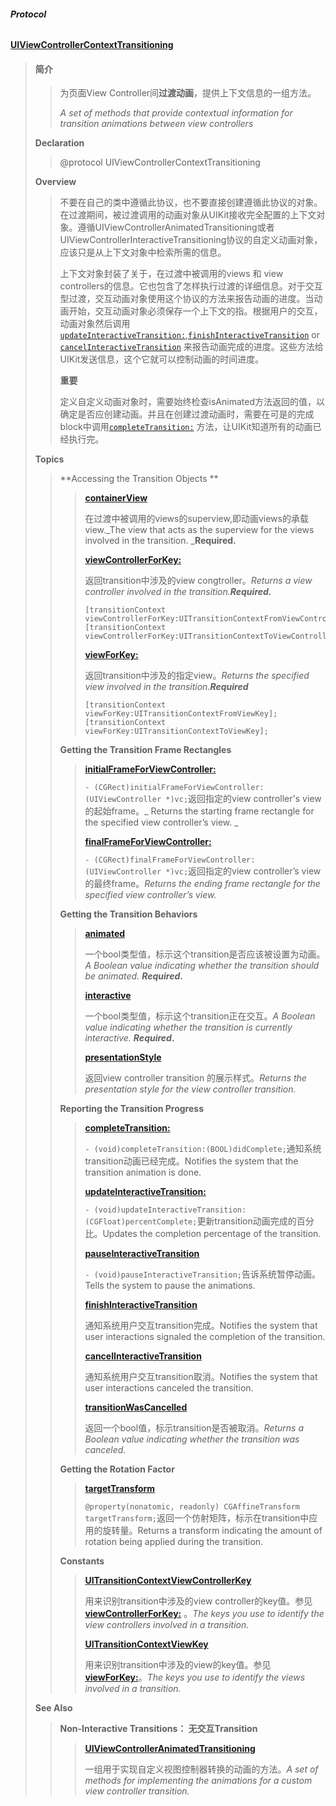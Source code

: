 ###### **Protocol**

#### [UIViewControllerContextTransitioning](https://developer.apple.com/documentation/uikit/uiviewcontrollercontexttransitioning?language=objc)

> #### **简介**
>
> > 为页面View Controller间**过渡动画**，提供上下文信息的一组方法。
> >
> > _A set of methods that provide contextual information for transition animations between view controllers_
>
> **Declaration**
>
> > @protocol UIViewControllerContextTransitioning
>
> **Overview**
>
> > 不要在自己的类中遵循此协议，也不要直接创建遵循此协议的对象。在过渡期间，被过渡调用的动画对象从UIKit接收完全配置的上下文对象。遵循UIViewControllerAnimatedTransitioning或者UIViewControllerInteractiveTransitioning协议的自定义动画对象，应该只是从上下文对象中检索所需的信息。
> >
> > 上下文对象封装了关于，在过渡中被调用的views  和 view controllers的信息。它也包含了怎样执行过渡的详细信息。对于交互型过渡，交互动画对象使用这个协议的方法来报告动画的进度。当动画开始，交互动画对象必须保存一个上下文的指。根据用户的交互，动画对象然后调用[`updateInteractiveTransition:`](https://developer.apple.com/documentation/uikit/uiviewcontrollercontexttransitioning/1622025-updateinteractivetransition?language=objc),[`finishInteractiveTransition`](https://developer.apple.com/documentation/uikit/uiviewcontrollercontexttransitioning/1622056-finishinteractivetransition?language=objc) or [`cancelInteractiveTransition`](https://developer.apple.com/documentation/uikit/uiviewcontrollercontexttransitioning/1622038-cancelinteractivetransition?language=objc) 来报告动画完成的进度。这些方法给UIKit发送信息，这个它就可以控制动画的时间进度。
> >
> > **重要**
> >
> > 定义自定义动画对象时，需要始终检查isAnimated方法返回的值，以确定是否应创建动画。并且在创建过渡动画时，需要在可是的完成block中调用[`completeTransition:`](https://developer.apple.com/documentation/uikit/uiviewcontrollercontexttransitioning/1622042-completetransition?language=objc) 方法，让UIKit知道所有的动画已经执行完。
>
> **Topics**
>
> > **Accessing the Transition Objects  **
> >
> > > [**containerView**](https://developer.apple.com/documentation/uikit/uiviewcontrollercontexttransitioning/1622045-containerview?language=objc)
> > >
> > > 在过渡中被调用的views的superview,即动画views的承载view._The view that acts as the superview for the views involved in the transition. _**Required.**
> > >
> > > [**viewControllerForKey:**](https://developer.apple.com/documentation/uikit/uiviewcontrollercontexttransitioning/1622043-viewcontrollerforkey?language=objc)
> > >
> > > 返回transition中涉及的view congtroller。_Returns a view controller involved in the transition.**Required.**_
> > >
> > > ```
> > > [transitionContext viewControllerForKey:UITransitionContextFromViewControllerKey];
> > > [transitionContext viewControllerForKey:UITransitionContextToViewControllerKey];
> > > ```
> > >
> > > [**viewForKey:**](https://developer.apple.com/documentation/uikit/uiviewcontrollercontexttransitioning/1622055-viewforkey?language=objc)
> > >
> > > 返回transition中涉及的指定view。_Returns the specified view involved in the transition.**Required**_
> > >
> > > ```
> > > [transitionContext viewForKey:UITransitionContextFromViewKey];
> > > [transitionContext viewForKey:UITransitionContextToViewKey];
> > > ```
> >
> > **Getting the Transition Frame Rectangles**
> >
> > > [**initialFrameForViewController:**](https://developer.apple.com/documentation/uikit/uiviewcontrollercontexttransitioning/1622033-initialframeforviewcontroller?language=objc)
> > >
> > > `- (CGRect)initialFrameForViewController:(UIViewController *)vc;`返回指定的view controller's view的起始frame。_ Returns the starting frame rectangle for the specified view controller’s view. _
> > >
> > > [**finalFrameForViewController:**](https://developer.apple.com/documentation/uikit/uiviewcontrollercontexttransitioning/1622024-finalframeforviewcontroller?language=objc)
> > >
> > > `- (CGRect)finalFrameForViewController:(UIViewController *)vc;`返回指定的view controller’s view的最终frame。_Returns the ending frame rectangle for the specified view controller’s view._
> >
> > **Getting the Transition Behaviors**
> >
> > > [**animated**](https://developer.apple.com/documentation/uikit/uiviewcontrollercontexttransitioning/2097569-animated?language=objc)
> > >
> > > 一个bool类型值，标示这个transition是否应该被设置为动画。_A Boolean value indicating whether the transition should be animated. **Required**_**.**
> > >
> > > [**interactive**](https://developer.apple.com/documentation/uikit/uiviewcontrollercontexttransitioning/2097570-interactive?language=objc)
> > >
> > > 一个bool类型值，标示这个transition正在交互。_A Boolean value indicating whether the transition is currently interactive. **Required**_**.**
> > >
> > > [**presentationStyle**](https://developer.apple.com/documentation/uikit/uiviewcontrollercontexttransitioning/1622049-presentationstyle?language=objc)
> > >
> > > 返回view controller transition 的展示样式。_Returns the presentation style for the view controller transition._
> >
> > **Reporting the Transition Progress**
> >
> > > [**completeTransition:**](https://developer.apple.com/documentation/uikit/uiviewcontrollercontexttransitioning/1622042-completetransition?language=objc)
> > >
> > > `- (void)completeTransition:(BOOL)didComplete;`通知系统transition动画已经完成。Notifies the system that the transition animation is done.
> > >
> > > [**updateInteractiveTransition:**](https://developer.apple.com/documentation/uikit/uiviewcontrollercontexttransitioning/1622025-updateinteractivetransition?language=objc)
> > >
> > > `- (void)updateInteractiveTransition:(CGFloat)percentComplete;`更新transition动画完成的百分比。Updates the completion percentage of the transition.
> > >
> > > [**pauseInteractiveTransition**](https://developer.apple.com/documentation/uikit/uiviewcontrollercontexttransitioning/1829437-pauseinteractivetransition?language=objc)
> > >
> > > `- (void)pauseInteractiveTransition;`告诉系统暂停动画。Tells the system to pause the animations.
> > >
> > > [**finishInteractiveTransition**](https://developer.apple.com/documentation/uikit/uiviewcontrollercontexttransitioning/1622056-finishinteractivetransition?language=objc)
> > >
> > > 通知系统用户交互transition完成。Notifies the system that user interactions signaled the completion of the transition.
> > >
> > > [**cancelInteractiveTransition**](https://developer.apple.com/documentation/uikit/uiviewcontrollercontexttransitioning/1622038-cancelinteractivetransition?language=objc)
> > >
> > > 通知系统用户交互transition取消。Notifies the system that user interactions canceled the transition.
> > >
> > > [**transitionWasCancelled**](https://developer.apple.com/documentation/uikit/uiviewcontrollercontexttransitioning/1622039-transitionwascancelled?language=objc)
> > >
> > > 返回一个bool值，标示transition是否被取消。_Returns a Boolean value indicating whether the transition was canceled._
> >
> > **Getting the Rotation Factor**
> >
> > > [**targetTransform**](https://developer.apple.com/documentation/uikit/uiviewcontrollercontexttransitioning/1622036-targettransform?language=objc)
> > >
> > > `@property(nonatomic, readonly) CGAffineTransform targetTransform;`返回一个仿射矩阵，标示在transition中应用的旋转量。Returns a transform indicating the amount of rotation being applied during the transition.
> >
> > **Constants**
> >
> > > [**UITransitionContextViewControllerKey**](https://developer.apple.com/documentation/uikit/uitransitioncontextviewcontrollerkey?language=objc)
> > >
> > > 用来识别transition中涉及的view controller的key值。参见 [**viewControllerForKey:**](#) 。_The keys you use to identify the view controllers involved in a transition._
> > >
> > > [**UITransitionContextViewKey**](https://developer.apple.com/documentation/uikit/uitransitioncontextviewkey?language=objc)
> > >
> > > 用来识别transition中涉及的view的key值。参见[**viewForKey:**](#)。_The keys you use to identify the views involved in a transition._
>
> **See Also**
>
> > **Non-Interactive Transitions：  无交互Transition**
> >
> > > [**UIViewControllerAnimatedTransitioning**](https://developer.apple.com/documentation/uikit/uiviewcontrolleranimatedtransitioning?language=objc)
> > >
> > > 一组用于实现自定义视图控制器转换的动画的方法。_A set of methods for implementing the animations for a custom view controller transition._

[          
](https://developer.apple.com/documentation/uikit/uitransitioncontextviewcontrollerkey?language=objc)

